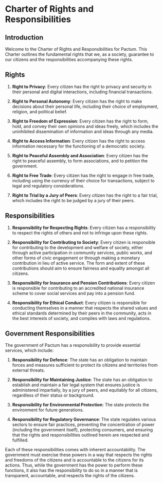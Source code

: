 # Charter of Rights and Responsibilities

## Introduction

Welcome to the Charter of Rights and Responsibilities for Pactum. This Charter outlines the fundamental rights that we, as a society, guarantee to our citizens and the responsibilities accompanying these rights.

## Rights

1. **Right to Privacy**: Every citizen has the right to privacy and security in their personal and digital interactions, including financial transactions.

2. **Right to Personal Autonomy**: Every citizen has the right to make decisions about their personal life, including their choice of employment, religion, and political belief.

3. **Right to Freedom of Expression**: Every citizen has the right to form, hold, and convey their own opinions and ideas freely, which includes the uninhibited dissemination of information and ideas through any media.

4. **Right to Access Information**: Every citizen has the right to access information necessary for the functioning of a democratic society.

5. **Right to Peaceful Assembly and Association**: Every citizen has the right to peaceful assembly, to form associations, and to petition the government.

6. **Right to Free Trade**: Every citizen has the right to engage in free trade, including using the currency of their choice for transactions, subject to legal and regulatory considerations.

7. **Right to Trial by a Jury of Peers**: Every citizen has the right to a fair trial, which includes the right to be judged by a jury of their peers. 

## Responsibilities

1. **Responsibility for Respecting Rights**: Every citizen has a responsibility to respect the rights of others and not to infringe upon these rights.

2. **Responsibility for Contributing to Society**: Every citizen is responsible for contributing to the development and welfare of society, either through active participation in community services, public works, and other forms of civic engagement or through making a monetary contribution in lieu of active service. The form and extent of these contributions should aim to ensure fairness and equality amongst all citizens.

3. **Responsibility for Insurance and Pension Contributions**: Every citizen is responsible for contributing to an accredited national insurance scheme to cover social services and pay into a pension fund.

4. **Responsibility for Ethical Conduct**: Every citizen is responsible for conducting themselves in a manner that respects the shared values and ethical standards determined by their peers in the community, acts in the best interests of society, and complies with laws and regulations.

## Government Responsibilities

The government of Pactum has a responsibility to provide essential services, which include:

1. **Responsibility for Defence**: The state has an obligation to maintain forces and measures sufficient to protect its citizens and territories from external threats.

2. **Responsibility for Maintaining Justice**: The state has an obligation to establish and maintain a fair legal system that ensures justice is administered impartially, by a jury of peers, and equitably for all citizens, regardless of their status or background.

3. **Responsibility for Environmental Protection**: The state protects the environment for future generations.

4. **Responsibility for Regulatory Governance**: The state regulates various sectors to ensure fair practices, preventing the concentration of power (including the government itself), protecting consumers, and ensuring that the rights and responsibilities outlined herein are respected and fulfilled.

Each of these responsibilities comes with inherent accountability. The government must exercise these powers in a way that respects the rights and freedoms of the citizens and is accountable to the citizens for its actions. Thus, while the government has the power to perform these functions, it also has the responsibility to do so in a manner that is transparent, accountable, and respects the rights of the citizens.
